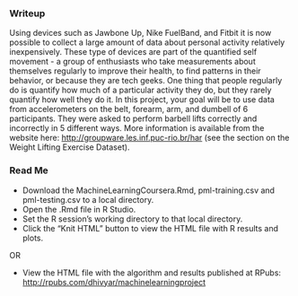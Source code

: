 ### Writeup
Using devices such as Jawbone Up, Nike FuelBand, and Fitbit it is now possible to collect a large amount of data about personal activity relatively inexpensively. These type of devices are part of the quantified self movement - a group of enthusiasts who take measurements about themselves regularly to improve their health, to find patterns in their behavior, or because they are tech geeks. One thing that people regularly do is quantify how much of a particular activity they do, but they rarely quantify how well they do it. In this project, your goal will be to use data from accelerometers on the belt, forearm, arm, and dumbell of 6 participants. They were asked to perform barbell lifts correctly and incorrectly in 5 different ways. More information is available from the website here: http://groupware.les.inf.puc-rio.br/har (see the section on the Weight Lifting Exercise Dataset).

### Read Me
* Download the MachineLearningCoursera.Rmd, pml-training.csv and pml-testing.csv to a local directory.
* Open the .Rmd file in R Studio.
* Set the R session’s working directory to that local directory.
* Click the “Knit HTML” button to view the HTML file with R results and plots.

OR

* View the HTML file with the algorithm and results published at RPubs: 
http://rpubs.com/dhivyar/machinelearningproject
